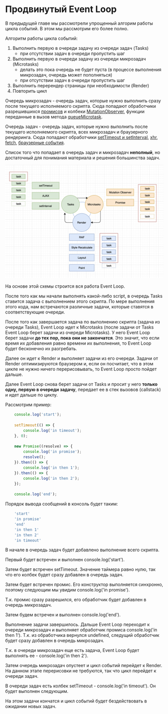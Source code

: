 # Продвинутый Event Loop

В предыдущей главе мы рассмотрели упрощенный алгорим работы цикла событий. В этом мы рассмотрим его более полно.

Алгоритм работы цикла событий:
1. Выполнить первую в очереди задачу из очереди задач (Tasks)
    * при отсутствии задач в очереди пропустить шаг
2. Выполнить первую в очереди задачу из очереди микрозадач (Microtasks)
    * делать это пока очередь не будет пуста (в процессе выполнения микрозадач, очередь может пополняться)
    * при отсутствии задач в очереди пропустить шаг
3. Выполнить перерендер страницы при необходимости (Render)
4. Повторить цикл

Очередь микрозадач - очередь задач, которые нужно выполнить сразу после текущего исполняемого скрипта. Сюда попадают обработчики разрешившихся [промисов](./6-Promise.md) и колбеки [MutationObserver](https://developer.mozilla.org/ru/docs/Web/API/MutationObserver), функции переданные в вызов метода [queueMicrotask](https://developer.mozilla.org/en-US/docs/Web/API/WindowOrWorkerGlobalScope/queueMicrotask).

Очередь задач - очередь задач, которые нужно выполнить после текущего исполняемого скрипта, всех микрозадач и браузерного рендеринга.  Сюда попадают обработчики [setTimeout и setInterval](https://developer.mozilla.org/ru/docs/Learn/JavaScript/Asynchronous/Timeouts_and_intervals), [xhr](https://developer.mozilla.org/ru/docs/Web/API/XMLHttpRequest), [fetch](https://developer.mozilla.org/ru/docs/Web/API/Fetch_API), [браузерные события](https://developer.mozilla.org/ru/docs/Web/Events).

Список того что попадает в очередь задач и микрозадач **неполный**, но достаточный для понимания материала и решения большинства задач.

![eventloop](../resources/eventloop2.png)

На основе этой схемы строится вся работа Event Loop.

После того как мы начали выполнять какой-либо script, в очередь Tasks ставится задача с выполнением этого скрипта. По мере выполнения этого кода, нам встречаются различные задачи, которые ставятся в соответствующие очереди. 

После того как завершается задача по выполнению скрипта (задача из очереди Tasks), Event Loop идет к Microtasks (после задачи от Tasks Event Loop берет задачи из очереди Microtasks). У него Event Loop берет задачи **до тех пор, пока они не закончатся**. Это значит, что если время их добавления равно времени их выполнения, то Event Loop будет бесконечно их разгребать.

Далее он идет к Render и выполняет задачи из его очереди. Задачи от Render оптимизируются браузером и, если он посчитает, что в этом цикле не нужно ничего перерисовывать, то Event Loop просто пойдет дальше.

Далее Event Loop снова берет задачи от Tasks и просит у него **только одну, первую в очереди задачу**, передает ее в стек вызовов (callstack) и идет дальше по циклу.

Рассмотрим пример:

```javascript
    console.log('start');

    setTimeout(() => {
        console.log('in timeout');
    }, 0);

    new Promise((resolve) => {
        console.log('in promise');
        resolve();
    }).then(() => {
        console.log('in then 1');
    }).then(() => {
        console.log('in then 2');
    });

    console.log('end');
```

Порядок вывода сообщений в консоль будет таким:  

```javascript
    'start'
    'in promise'
    'end'
    'in then 1'
    'in then 2'
    'in timeout'
```

В начале в очередь задач будет добавлено выполнение всего скрипта.

Первый будет встречен и выполнен console.log('start').

Затем будет встречен setTimeout. Значение таймера равно нулю, так что его колбек будет сразу добавлен в очередь задач.

Затем будет встречен промис. Его конструктор выполняется синхронно, поэтому следующим мы увидим console.log('in promise').

Т.к. промис сразу разрешился, его обработчик будет добавлен в очередь микрозадач.

Затем будем встречен и выполнен console.log('end').

Выполнение задачи завершилось. Дальше Event Loop переходит к очереди микрозадач и выполняет обработчик промиса console.log('in then 1'). Т.к. из обработчика вернулся undefined, следущий обработчик будет сразу добавлен в очередь микрозадач.

Т.к. в очереди микрозадач еще есть задача, Event Loop будет выполнять ее - console.log('in then 2').

Затем очередь микрозадач опустеет и цикл событий перейдет к Render. На данном этапе перерисовки не требуются, так что цикл перейдет к очереди задач.

В очереди задач есть колбек setTimeout - console.log('in timeout'). Он будет выполнен следующим.

На этом задачи кончатся и цикл событий будет бездействовать в ожидании новых задач.

